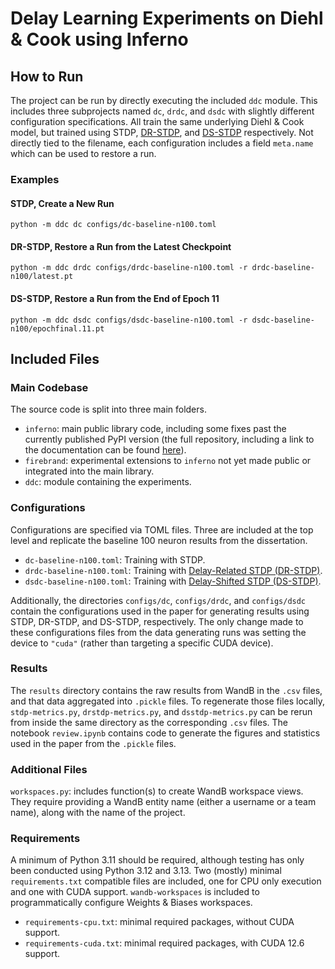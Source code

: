 # Delay Learning Experiments on Diehl & Cook using Inferno
## How to Run
The project can be run by directly executing the included `ddc` module. This includes three subprojects named `dc`, `drdc`, and `dsdc` with slightly different configuration specifications. All train the same underlying Diehl & Cook model, but trained using STDP, [DR-STDP](https://direct.mit.edu/neco/article-abstract/36/7/1332/121125/Bioplausible-Unsupervised-Delay-Learning-for), and [DS-STDP](https://www.proquest.com/dissertations-theses/investigations-into-simulation-training-spiking/docview/3167831788/se-2) respectively. Not directly tied to the filename, each configuration includes a field `meta.name` which can be used to restore a run.

### Examples
#### STDP, Create a New Run
`python -m ddc dc configs/dc-baseline-n100.toml`

#### DR-STDP, Restore a Run from the Latest Checkpoint
`python -m ddc drdc configs/drdc-baseline-n100.toml -r drdc-baseline-n100/latest.pt`

#### DS-STDP, Restore a Run from the End of Epoch 11
`python -m ddc dsdc configs/dsdc-baseline-n100.toml -r dsdc-baseline-n100/epochfinal.11.pt`


## Included Files
### Main Codebase
The source code is split into three main folders.
- `inferno`: main public library code, including some fixes past the currently published PyPI version (the full repository, including a link to the documentation can be found [here](https://github.com/mdominijanni/inferno)).
- `firebrand`: experimental extensions to `inferno` not yet made public or integrated into the main library.
- `ddc`: module containing the experiments.

### Configurations
Configurations are specified via TOML files. Three are included at the top level and replicate the baseline 100 neuron results from the dissertation.
- `dc-baseline-n100.toml`: Training with STDP.
- `drdc-baseline-n100.toml`: Training with [Delay-Related STDP (DR-STDP)](https://direct.mit.edu/neco/article-abstract/36/7/1332/121125/Bioplausible-Unsupervised-Delay-Learning-for).
- `dsdc-baseline-n100.toml`: Training with [Delay-Shifted STDP (DS-STDP)](https://www.proquest.com/dissertations-theses/investigations-into-simulation-training-spiking/docview/3167831788/se-2).

Additionally, the directories `configs/dc`, `configs/drdc`, and `configs/dsdc` contain the configurations used in the paper for generating results using STDP, DR-STDP, and DS-STDP, respectively. The only change made to these configurations files from the data generating runs was setting the device to `"cuda"` (rather than targeting a specific CUDA device).

### Results
The `results` directory contains the raw results from WandB in the `.csv` files, and that data aggregated into `.pickle` files. To regenerate those files locally, `stdp-metrics.py`, `drstdp-metrics.py`, and `dsstdp-metrics.py` can be rerun from inside the same directory as the corresponding `.csv` files. The notebook `review.ipynb` contains code to generate the figures and statistics used in the paper from the `.pickle` files.

### Additional Files
`workspaces.py`: includes function(s) to create WandB workspace views. They require providing a WandB entity name (either a username or a team name), along with the name of the project.

### Requirements
A minimum of Python 3.11 should be required, although testing has only been conducted using Python 3.12 and 3.13. Two (mostly) minimal `requirements.txt` compatible files are included, one for CPU only execution and one with CUDA support. `wandb-workspaces` is included to programmatically configure Weights & Biases workspaces.
- `requirements-cpu.txt`: minimal required packages, without CUDA support.
- `requirements-cuda.txt`: minimal required packages, with CUDA 12.6 support.
